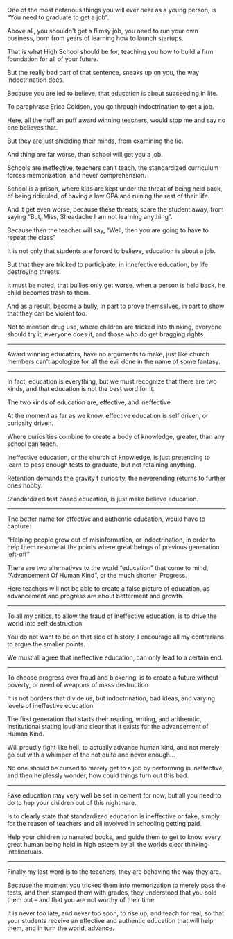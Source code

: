 One of the most nefarious things you will ever hear as a young person,
is “You need to graduate to get a job”.

Above all, you shouldn't get a flimsy job, you need to run your own business,
born from years of learning how to launch startups.

That is what High School should be for,
teaching you how to build a firm foundation for all of your future.

But the really bad part of that sentence,
sneaks up on you, the way indoctrination does.

Because you are led to believe,
that education is about succeeding in life.

To paraphrase Erica Goldson,
you go through indoctrination to get a job.

Here, all the huff an puff award winning teachers,
would stop me and say no one believes that.

But they are just shielding their minds,
from examining the lie.

And thing are far worse,
than school will get you a job.

Schools are ineffective, teachers can’t teach,
the standardized curriculum forces memorization, and never comprehension.

School is a prison, where kids are kept under the threat of being held back,
of being ridiculed, of having a low GPA and ruining the rest of their life.

And it get even worse, because these threats, scare the student away,
from saying “But, Miss, Sheadache I am not learning anything”.

Because then the teacher will say,
“Well, then you are going to have to repeat the class”

It is not only that students are forced to believe,
education is about a job.

But that they are tricked to participate,
in innefective education, by life destroying threats.

It must be noted, that bullies only get worse,
when a person is held back, he child becomes trash to them.

And as a result, become a bully,
in part to prove themselves, in part to show that they can be violent too.

Not to mention drug use, where children are tricked into thinking,
everyone should try it, everyone does it, and those who do get bragging rights.

---

Award winning educators, have no arguments to make,
just like church members can’t apologize for all the evil done in the name of some fantasy.

---

In fact, education is everything,
but we must recognize that there are two kinds, and that education is not the best word for it.

The two kinds of education are,
effective, and ineffective.

At the moment as far as we know,
effective education is self driven, or curiosity driven.

Where curiosities combine to create a body of knowledge,
greater, than any school can teach.

Ineffective education, or the church of knowledge,
is just pretending to learn to pass enough tests to graduate, but not retaining anything.

Retention demands the gravity f curiosity,
the neverending returns to further ones hobby.

Standardized test based education,
is just make believe education.

---

The better name for effective and authentic education,
would have to capture:

“Helping people grow out of misinformation, or indoctrination, in order to help them resume at the points where great beings of previous generation left-off”

There are two alternatives to the world “education” that come to mind,
“Advancement Of Human Kind”, or the much shorter, Progress.

Here teachers will not be able to create a false picture of education,
as advancement and progress are about betterment and growth.

---

To all my critics, to allow the fraud of ineffective education,
is to drive the world into self destruction.

You do not want to be on that side of history,
I encourage all my contrarians to argue the smaller points.

We must all agree that ineffective education,
can only lead to a certain end.

---

To choose progress over fraud and bickering,
is to create a future without poverty, or need of weapons of mass destruction.

It is not borders that divide us,
but indoctrination, bad ideas, and varying levels of ineffective education.

The first generation that starts their reading, writing, and arithemtic,
institutional stating loud and clear that it exists for the advancement of Human Kind.

Will proudly fight  like hell, to actually advance human kind,
and not merely go out with a whimper of the not quite and never enough…

No one should be cursed to merely get to a job by performing in ineffective,
and then helplessly wonder, how could things turn out this bad.

---

Fake education may very well be set in cement for now,
but all you need to do to hep your children out of this nightmare.

Is to clearly state that standardized education is ineffective or fake,
simply for the reason of teachers and all involved in schooling getting paid.

Help your children to narrated books,
and guide them to get to know every great human being held in high esteem by all the worlds clear thinking intellectuals.

---

Finally my last word is to the teachers,
they are behaving the way they are.

Because the moment you tricked them into memorization to merely pass the tests, and then stamped them with grades, they understood that you sold them out – and that you are not worthy of their time.

It is never too late, and never too soon, to rise up, and teach for real,
so that your students receive an effective and authentic education that will help them, and in turn the world, advance.
